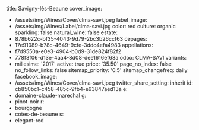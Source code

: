 title: Savigny-lès-Beaune
cover_image:
  - /assets/img/Wines/Cover/clma-savi.jpeg
label_image:
  - /assets/img/Wines/Label/clma-savi.jpg
color: red
culture: organic
sparkling: false
natural_wine: false
estate:
  - 878b622c-bf35-4043-9d79-2bc3b26ccf63
cepages:
  - 17e91089-b78c-4649-9cfe-3ddc4efa4983
appellations:
  - f7d9550a-e0e3-4904-b0d9-31de824f82f2
  - 778f3f06-d13e-4aa4-8d08-dee1616ef68a
odoo: CLMA-SAVI
variants:
  -
    millesime: '2017'
    active: true
    price: '35.50'
page_no_index: false
no_follow_links: false
sitemap_priority: '0.5'
sitemap_changefreq: daily
facebook_image:
  - /assets/img/Wines/Cover/clma-savi.jpeg
twitter_share_setting: inherit
id: cb850bc1-c458-485c-9fb4-e93847aed13a
e:
  - domaine-claude-marechal
g:
  - pinot-noir
r:
  - bourgogne
  - cotes-de-beaune
s:
  - elegant-red
